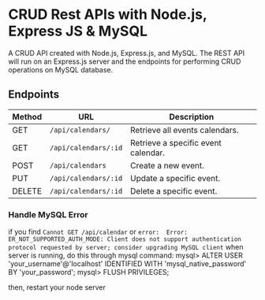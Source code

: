 # CRUD Rest APIs with Node.js, Express JS & MySQL

A CRUD API created with Node.js, Express.js, and MySQL. The REST API will run on an Express.js server and the endpoints for performing CRUD operations on MySQL database. 

## Endpoints

| Method | URL                          | Description                        |
|--------|------------------------------|------------------------------------|
| GET    | `/api/calendars/`             | Retrieve all events calendars.      |
| GET    | `/api/calendars/:id`          | Retrieve a specific event calendar. |
| POST   | `/api/calendars`              | Create a new event.                |
| PUT    | `/api/calendars/:id`          | Update a specific event.           |
| DELETE | `/api/calendars/:id`          | Delete a specific event.           |

### Handle MySQL Error 
if you find `Cannot GET /api/calendar` or `error:  Error: ER_NOT_SUPPORTED_AUTH_MODE: Client does not support authentication protocol requested by server; consider upgrading MySQL client` when server is running, do this through mysql command:
mysql>   ALTER USER 'your_username'@'localhost' IDENTIFIED WITH 'mysql_native_password' BY 'your_password';
mysql>   FLUSH PRIVILEGES;

then, restart your node server